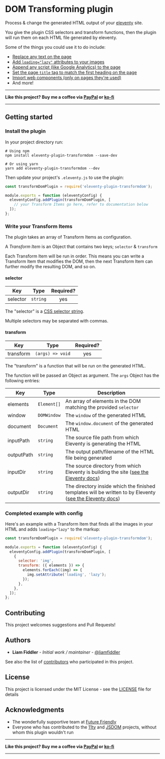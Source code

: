 # DOM Transforming plugin

Process & change the generated HTML output of your [eleventy](https://www.11ty.io/) site.

You give the plugin CSS selectors and transform functions, then the plugin will run them on each HTML file generated by eleventy.

Some of the things you could use it to do include:

- [Replace any text on the page](./examples/replace-text)
- [Add `loading="lazy"` attributes to your images](./examples/loading-lazy)
- [Append any script (like Google Analytics) to the page](./examples/google-analytics)
- [Set the page `title` tag to match the first heading on the page](./examples/page-title)
- [Import web components (only on pages they're used)](./examples/web-components)
- And more!

---

**Like this project? Buy me a coffee via [PayPal](https://paypal.me/liamfiddler) or [ko-fi](https://ko-fi.com/liamfiddler)**

---

## Getting started

### Install the plugin

In your project directory run:

```console
# Using npm
npm install eleventy-plugin-transformdom --save-dev

# Or using yarn
yarn add eleventy-plugin-transformdom --dev
```

Then update your project's `.eleventy.js` to use the plugin:

```javascript
const transformDomPlugin = require('eleventy-plugin-transformdom');

module.exports = function (eleventyConfig) {
  eleventyConfig.addPlugin(transformDomPlugin, [
    // your Transform Items go here, refer to documentation below
  ]);
};
```

### Write your Transform Items

The plugin takes an array of Transform Items as configuration.

A _Transform Item_ is an Object that contains two keys; `selector` & `transform`

Each Transform Item will be run in order. This means you can write a Transform Item that modifies the DOM, then the next Transform Item can further modify the resulting DOM, and so on.

#### selector

| Key | Type | Required? |
|---|---|:-:|
| selector | `string` | yes |

The "selector" is a [CSS selector string](https://developer.mozilla.org/en-US/docs/Web/CSS/CSS_Selectors).

Multiple selectors may be separated with commas.

#### transform

| Key | Type | Required? |
|---|---|:-:|
| transform | `(args) => void` | yes |

The "transform" is a function that will be run on the generated HTML.

The function will be passed an Object as argument. The `args` Object has the following entries:

| Key | Type | Description |
|---|---|---|
| elements | `Element[]` | An array of elements in the DOM matching the provided `selector` |
| window | `DOMWindow` | The `window` of the generated HTML |
| document | `Document` | The `window.document` of the generated HTML |
| inputPath | `string` | The source file path from which Eleventy is generating the HTML |
| outputPath | `string` | The output path/filename of the HTML file being generated |
| inputDir | `string` | The source directory from which Eleventy is building the site ([see the Eleventy docs](https://www.11ty.dev/docs/config/#input-directory)) |
| outputDir | `string` | The directory inside which the finished templates will be written to by Eleventy ([see the Eleventy docs](https://www.11ty.dev/docs/config/#output-directory)) |

### Completed example with config

Here's an example with a Transform Item that finds all the images in your HTML and adds `loading="lazy"` to the markup:

```javascript
const transformDomPlugin = require('eleventy-plugin-transformdom');

module.exports = function (eleventyConfig) {
  eleventyConfig.addPlugin(transformDomPlugin, [
    {
      selector: 'img',
      transform: ({ elements }) => {
        elements.forEach((img) => {
          img.setAttribute('loading', 'lazy');
        });
      },
    },
  ]);
};
```

## Contributing

This project welcomes suggestions and Pull Requests!

## Authors

- **Liam Fiddler** - _Initial work / maintainer_ - [@liamfiddler](https://github.com/liamfiddler)

See also the list of
[contributors](https://github.com/liamfiddler/eleventy-plugin-transformdom/contributors)
who participated in this project.

## License

This project is licensed under the MIT License -
see the [LICENSE](LICENSE) file for details

## Acknowledgments

- The wonderfully supportive team at
  [Future Friendly](https://futurefriendly.team)
- Everyone who has contributed to the
  [11ty](https://www.11ty.io/) and [JSDOM](https://github.com/jsdom/jsdom) projects, without whom
  this plugin wouldn't run

---

**Like this project? Buy me a coffee via [PayPal](https://paypal.me/liamfiddler) or [ko-fi](https://ko-fi.com/liamfiddler)**

---
